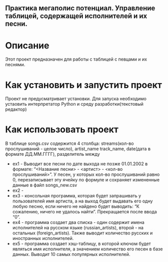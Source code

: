 ## Практика мегаполис потенциал. Управление таблицей, содержащей исполнителей и их песни.
# Описание
Этот проект предназначен для работы с таблицей с певцами и их песнями.
# Как установить и запустить проект
Проект не предусматривает установки. Для запуска необходимо устаовить интерпретатор Python и среду разработки(текстовый редактор)
# Как использовать проект
В таблице songs.csv содержится 4 столбца:
streams(кол-во прослушиваний - целое число), artist_name track_name, date(дата в формате ДД.ММ.ГГГГ), разделитель между 
 - ex1 - Выводит все песни по дате выхода не позже 01.01.2002 в формате: “<Название песни> - <артист> - <кол-во прослушиваний>”. У песен, у которых кол-во прослушиваний равно 0, перезаписывает эту ячейку по формуле и сохраняет измененные данные в файл songs_new.csv
 - ex2 - 
 - ex3 - консольная программа, которая будет запрашивать у пользователей имя артиста, а на выход будет выдавать его одну любую песню, если ничего не найдено будет выводить: “К сожалению, ничего не удалось найти”.  Прекращается после ввода “0”.
 - ex4 - программа создает два списка - один содержит имена исполнителей на русском языке (russian_artists), второй - на остальных (foreign_artists). Также выводит количество русских и иностранных исполнителей.
 - ex5 - программа создает хэш-таблицу, в которой ключом будет являться имя исполнителя, а значением количество его песен в базе данных. Выводит 10 самых популярных исполнителей.
